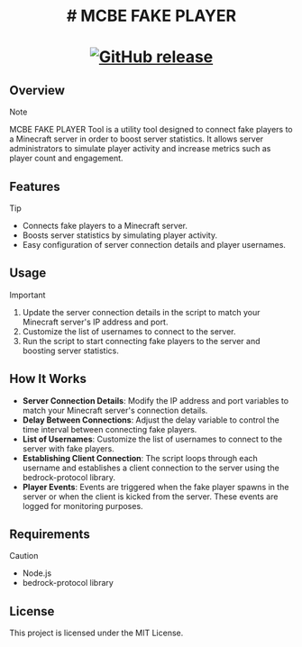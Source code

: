 <h1 align="center">
    <br>
    # MCBE FAKE PLAYER
    <br>
<h1>

<p align="center">
    <a href="https://github.com/papasnags/Discord-Webhook-Spammer/releases">
        <img alt="GitHub release" src="https://img.shields.io/github/release/PapaSnags/Discord-Webhook-Spammer.svg">
    </a>
</p>


## Overview

> [!NOTE]
> MCBE FAKE PLAYER  Tool is a utility tool designed to connect fake players to a Minecraft server in order to boost server statistics. It allows server administrators to simulate player activity and increase metrics such as player count and engagement.

## Features

> [!TIP]
> - Connects fake players to a Minecraft server.
> - Boosts server statistics by simulating player activity.
> - Easy configuration of server connection details and player usernames.

## Usage

> [!IMPORTANT]
> 1. Update the server connection details in the script to match your Minecraft server's IP address and port.
> 2. Customize the list of usernames to connect to the server.
> 3. Run the script to start connecting fake players to the server and boosting server statistics.

## How It Works

- **Server Connection Details**: Modify the IP address and port variables to match your Minecraft server's connection details.
- **Delay Between Connections**: Adjust the delay variable to control the time interval between connecting fake players.
- **List of Usernames**: Customize the list of usernames to connect to the server with fake players.
- **Establishing Client Connection**: The script loops through each username and establishes a client connection to the server using the bedrock-protocol library.
- **Player Events**: Events are triggered when the fake player spawns in the server or when the client is kicked from the server. These events are logged for monitoring purposes.

## Requirements

> [!CAUTION]
> - Node.js
> - bedrock-protocol library

## License

This project is licensed under the MIT License.
